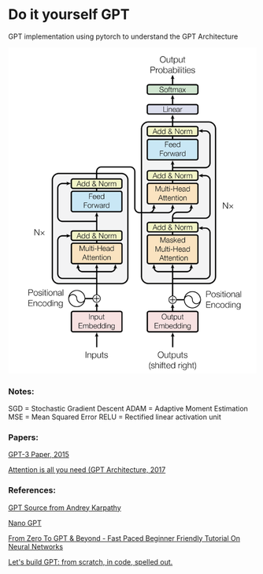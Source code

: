 # Do it yourself GPT

GPT implementation using pytorch to understand the GPT Architecture

![GPT](gpt.png)

### Notes:

SGD = Stochastic Gradient Descent
ADAM =  Adaptive Moment Estimation
MSE = Mean Squared Error
RELU = Rectified linear activation unit

### Papers:

[GPT-3 Paper, 2015](https://arxiv.org/pdf/2005.14165.pdf)

[Attention is all you need (GPT Architecture, 2017](https://arxiv.org/pdf/1706.03762.pdf)


### References:

[GPT Source from Andrey Karpathy](https://raw.githubusercontent.com/karpathy/ng-video-lecture/master/gpt.py)

[Nano GPT](https://github.com/karpathy/nanoGPT)


[From Zero To GPT & Beyond - Fast Paced Beginner Friendly Tutorial On Neural Networks](https://www.youtube.com/watch?v=l-CjXFmcVzY)

[Let's build GPT: from scratch, in code, spelled out.](https://www.youtube.com/watch?v=kCc8FmEb1nY)
